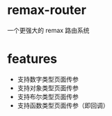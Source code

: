 # remax-router
一个更强大的 remax 路由系统

# features
* 支持数字类型页面传参
* 支持对象类型页面传参
* 支持布尔类型页面传参
* 支持函数类型页面传参（即回调）
